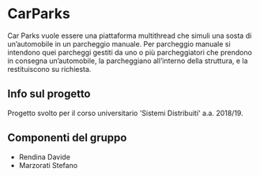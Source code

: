# CarParks
Car Parks vuole essere una piattaforma multithread che simuli una sosta di un’automobile in un parcheggio
manuale.
Per parcheggio manuale si intendono quei parcheggi gestiti da uno o più parcheggiatori che
prendono in consegna un’automobile, la parcheggiano all’interno della struttura, e la restituiscono
su richiesta.
## Info sul progetto
Progetto svolto per il corso universitario 'Sistemi Distribuiti' a.a. 2018/19.
## Componenti del gruppo
- Rendina Davide
- Marzorati Stefano
